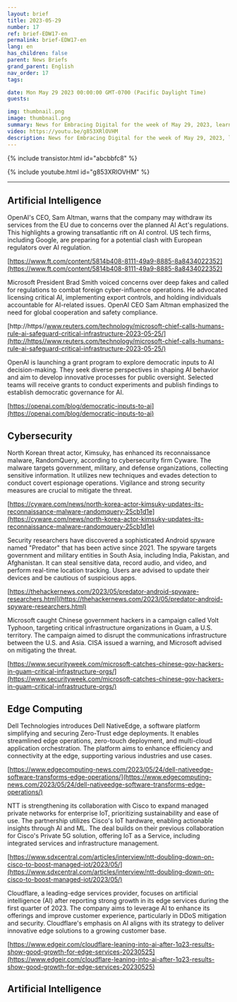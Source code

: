 ```yaml
---
layout: brief
title: 2023-05-29
number: 17
ref: brief-EDW17-en
permalink: brief-EDW17-en
lang: en
has_children: false
parent: News Briefs
grand_parent: English
nav_order: 17
tags:

date: Mon May 29 2023 00:00:00 GMT-0700 (Pacific Daylight Time)
guests:

img: thumbnail.png
image: thumbnail.png
summary: News for Embracing Digital for the week of May 29, 2023, learn about more regulations for AI, increased nation-state cyber attacks, and edge computing investments.
video: https://youtu.be/g853XRlOVHM
description: News for Embracing Digital for the week of May 29, 2023, learn about more regulations for AI, increased nation-state cyber attacks, and edge computing investments.
---
```



{% include transistor.html id="abcbbfc8" %}



{% include youtube.html id="g853XRlOVHM" %}


---

## Artificial Intelligence

OpenAI's CEO, Sam Altman, warns that the company may withdraw its services from the EU due to concerns over the planned AI Act's regulations. This highlights a growing transatlantic rift on AI control. US tech firms, including Google, are preparing for a potential clash with European regulators over AI regulation.

[https://www.ft.com/content/5814b408-8111-49a9-8885-8a8434022352](https://www.ft.com/content/5814b408-8111-49a9-8885-8a8434022352)

Microsoft President Brad Smith voiced concerns over deep fakes and called for regulations to combat foreign cyber-influence operations. He advocated licensing critical AI, implementing export controls, and holding individuals accountable for AI-related issues. OpenAI CEO Sam Altman emphasized the need for global cooperation and safety compliance.

[http://https//www.reuters.com/technology/microsoft-chief-calls-humans-rule-ai-safeguard-critical-infrastructure-2023-05-25/](http://https//www.reuters.com/technology/microsoft-chief-calls-humans-rule-ai-safeguard-critical-infrastructure-2023-05-25/)

OpenAI is launching a grant program to explore democratic inputs to AI decision-making. They seek diverse perspectives in shaping AI behavior and aim to develop innovative processes for public oversight. Selected teams will receive grants to conduct experiments and publish findings to establish democratic governance for AI.

[https://openai.com/blog/democratic-inputs-to-ai](https://openai.com/blog/democratic-inputs-to-ai)

## Cybersecurity

North Korean threat actor, Kimsuky, has enhanced its reconnaissance malware, RandomQuery, according to cybersecurity firm Cyware. The malware targets government, military, and defense organizations, collecting sensitive information. It utilizes new techniques and evades detection to conduct covert espionage operations. Vigilance and strong security measures are crucial to mitigate the threat.

[https://cyware.com/news/north-korea-actor-kimsuky-updates-its-reconnaissance-malware-randomquery-25cb1d1e](https://cyware.com/news/north-korea-actor-kimsuky-updates-its-reconnaissance-malware-randomquery-25cb1d1e)

Security researchers have discovered a sophisticated Android spyware named "Predator" that has been active since 2021. The spyware targets government and military entities in South Asia, including India, Pakistan, and Afghanistan. It can steal sensitive data, record audio, and video, and perform real-time location tracking. Users are advised to update their devices and be cautious of suspicious apps.

[https://thehackernews.com/2023/05/predator-android-spyware-researchers.html](https://thehackernews.com/2023/05/predator-android-spyware-researchers.html)

Microsoft caught Chinese government hackers in a campaign called Volt Typhoon, targeting critical infrastructure organizations in Guam, a U.S. territory. The campaign aimed to disrupt the communications infrastructure between the U.S. and Asia. CISA issued a warning, and Microsoft advised on mitigating the threat.

[https://www.securityweek.com/microsoft-catches-chinese-gov-hackers-in-guam-critical-infrastructure-orgs/](https://www.securityweek.com/microsoft-catches-chinese-gov-hackers-in-guam-critical-infrastructure-orgs/)

## Edge Computing

Dell Technologies introduces Dell NativeEdge, a software platform simplifying and securing Zero-Trust edge deployments. It enables streamlined edge operations, zero-touch deployment, and multi-cloud application orchestration. The platform aims to enhance efficiency and connectivity at the edge, supporting various industries and use cases.

[https://www.edgecomputing-news.com/2023/05/24/dell-nativeedge-software-transforms-edge-operations/](https://www.edgecomputing-news.com/2023/05/24/dell-nativeedge-software-transforms-edge-operations/)

NTT is strengthening its collaboration with Cisco to expand managed private networks for enterprise IoT, prioritizing sustainability and ease of use. The partnership utilizes Cisco's IoT hardware, enabling actionable insights through AI and ML. The deal builds on their previous collaboration for Cisco's Private 5G solution, offering IoT as a Service, including integrated services and infrastructure management.

[https://www.sdxcentral.com/articles/interview/ntt-doubling-down-on-cisco-to-boost-managed-iot/2023/05/](https://www.sdxcentral.com/articles/interview/ntt-doubling-down-on-cisco-to-boost-managed-iot/2023/05/)

Cloudflare, a leading-edge services provider, focuses on artificial intelligence (AI) after reporting strong growth in its edge services during the first quarter of 2023. The company aims to leverage AI to enhance its offerings and improve customer experience, particularly in DDoS mitigation and security. Cloudflare's emphasis on AI aligns with its strategy to deliver innovative edge solutions to a growing customer base.

[https://www.edgeir.com/cloudflare-leaning-into-ai-after-1q23-results-show-good-growth-for-edge-services-20230525](https://www.edgeir.com/cloudflare-leaning-into-ai-after-1q23-results-show-good-growth-for-edge-services-20230525)
## Artificial Intelligence



